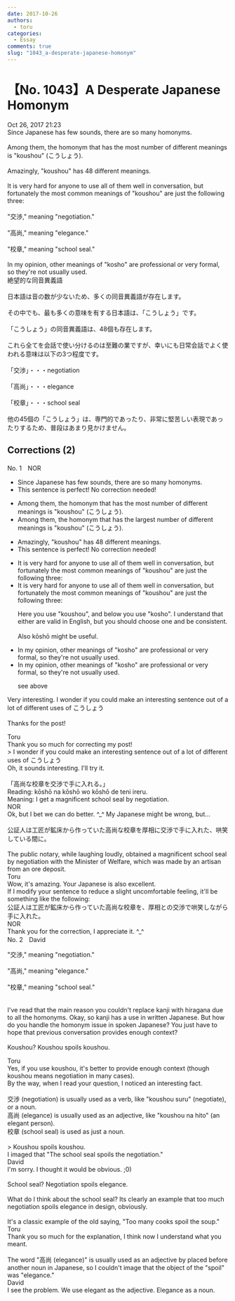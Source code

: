 ```yaml
---
date: 2017-10-26
authors:
  - toru
categories:
  - Essay
comments: true
slug: "1043_a-desperate-japanese-homonym"
---
```


# 【No. 1043】A Desperate Japanese Homonym
<div class="date">Oct 26, 2017 21:23</div>
<div id="post"><div id="body_show_ori">
Since Japanese has few sounds, there are so many homonyms.<br/><br/>Among them, the homonym that has the most number of different meanings is "koushou" (こうしょう).<br/><br/>Amazingly, "koushou" has 48 different meanings.<br/><br/>It is very hard for anyone to use all of them well in conversation, but fortunately the most common meanings of "koushou" are just the following three:<br/><br/>"交渉," meaning "negotiation."<br/><br/>"高尚," meaning "elegance."<br/><br/>"校章," meaning "school seal."<br/><br/>In my opinion, other meanings of "kosho" are professional or very formal, so they're not usually used.
</div></div>

<!-- more -->

<div id="post_ja"><div id="body_show_mo">
絶望的な同音異義語<br/><br/>日本語は音の数が少ないため、多くの同音異義語が存在します。<br/><br/>その中でも、最も多くの意味を有する日本語は、「こうしょう」です。<br/><br/>「こうしょう」の同音異義語は、48個も存在します。<br/><br/>これら全てを会話で使い分けるのは至難の業ですが、幸いにも日常会話でよく使われる意味は以下の3つ程度です。<br/><br/>「交渉」・・・negotiation<br/><br/>「高尚」・・・elegance<br/><br/>「校章」・・・school seal<br/><br/>他の45個の「こうしょう」は、専門的であったり、非常に堅苦しい表現であったりするため、普段はあまり見かけません。
</div></div>

## Corrections (2)
<div id="block"><div class="first_name"> No. 1　<span class="just_name">NOR</span></div><div id="block2">
<ul class="correction_field">
<li class="incorrect">Since Japanese has few sounds, there are so many homonyms.</li>
<li class="corrected perfect">This sentence is perfect! No correction needed!</li>
</ul>
<ul class="correction_field">
<li class="incorrect">Among them, the homonym that has the most number of different meanings is "koushou" (こうしょう).</li>
<li class="corrected correct">
Among them, the homonym that has the <span class="f_red">largest</span> number of different meanings is "koushou" (こうしょう).
</li>
</ul>
<ul class="correction_field">
<li class="incorrect">Amazingly, "koushou" has 48 different meanings.</li>
<li class="corrected perfect">This sentence is perfect! No correction needed!</li>
</ul>
<ul class="correction_field">
<li class="incorrect">It is very hard for anyone to use all of them well in conversation, but fortunately the most common meanings of "koushou" are just the following three:</li>
<li class="corrected correct">
It is very hard for anyone to use all of them well in conversation, but fortunately the most common meanings of "<span class="f_blue">koushou</span>" are just the following three:
<p class="correction_comment">Here you use "koushou", and below you use "kosho". I understand that either are valid in English, but you should choose one and be consistent.<br/><br/>Also kōshō might be useful.</p>
</li>
</ul>
<ul class="correction_field">
<li class="incorrect">In my opinion, other meanings of "kosho" are professional or very formal, so they're not usually used.</li>
<li class="corrected correct">
In my opinion, other meanings of "<span class="f_blue">kosho</span>" are professional or very formal, so they're not usually used.
<p class="correction_comment">see above</p>
</li>
</ul>
<p class="comment_small">
 Very interesting. I wonder if you could make an interesting sentence out of a lot of different uses of こうしょう
 <br/>
 <br/>
 Thanks for the post!
</p>

</div><div class="name"><span class="just_name">Toru</span><br>
Thank you so much for correcting my post!<br/>&gt; I wonder if you could make an interesting sentence out of a lot of different uses of こうしょう<br/>Oh, it sounds interesting. I'll try it.<br/><br/>「高尚な校章を交渉で手に入れる。」<br/>Reading: kōshō na kōshō wo kōshō de teni ireru.<br/>Meaning: I get a magnificent school seal by negotiation.
</div>
<div class="name"><span class="just_name">NOR</span><br>
Ok, but I bet we can do better. ^_^ My Japanese might be wrong, but...<br/><br/>公証人は工匠が鉱床から作っていた高尚な校章を厚相に交渉で手に入れた、哄笑している間に。<br/><br/>The public notary, while laughing loudly, obtained a magnificent school seal by negotiation with the Minister of Welfare, which was made by an artisan from an ore deposit.
</div>
<div class="name"><span class="just_name">Toru</span><br>
Wow, it's amazing. Your Japanese is also excellent. <br/>If I modify your sentence to reduce a slight uncomfortable feeling, it'll be something like the following:<br/>公証人は工匠が鉱床から作っていた高尚な校章を、厚相との交渉で哄笑しながら手に入れた。
</div>
<div class="name"><span class="just_name">NOR</span><br>
Thank you for the correction, I appreciate it. ^_^
</div>
</div>
<div id="block"><div class="first_name"> No. 2　<span class="just_name">David</span></div><div id="block2">
<p class="comment_small">
 "交渉," meaning "negotiation."
 <br/>
 <br/>
 "高尚," meaning "elegance."
 <br/>
 <br/>
 "校章," meaning "school seal."
 <br/>
 <br/>
 <br/>
 I've read that the main reason you couldn't replace kanji  with hiragana due to all the homonyms. Okay, so kanji has a use in written Japanese. But how do you handle the homonym issue in spoken Japanese? You just have to hope that previous conversation provides enough context?
 <br/>
 <br/>
 Koushou? Koushou spoils koushou.
 <br/>
</p>

</div><div class="name"><span class="just_name">Toru</span><br>
Yes, if you use koushou, it's better to provide enough context (though koushou means negotiation in many cases).<br/>By the way, when I read your question, I noticed an interesting fact.<br/><br/>交渉 (negotiation) is usually used as a verb, like "koushou suru" (negotiate), or a noun.<br/>高尚 (elegance) is usually used as an adjective, like "koushou na hito" (an elegant person).<br/>校章 (school seal) is used as just a noun.<br/><br/>&gt; Koushou spoils koushou.<br/>I imaged that "The school seal spoils the negotiation."
</div>
<div class="name"><span class="just_name">David</span><br>
I'm sorry. I thought it would be obvious. ;0)<br/><br/>School seal? Negotiation spoils elegance.<br/><br/>What do I think about the school seal? Its clearly an example that too much negotiation  spoils elegance in design, obviously.<br/><br/>It's a classic example of the old saying, "Too many cooks spoil the soup."
</div>
<div class="name"><span class="just_name">Toru</span><br>
Thank you so much for the explanation, I think now I understand what you meant.<br/><br/>The word "高尚 (elegance)" is usually used as an adjective by placed before another noun in Japanese, so I couldn't image that the object of the "spoil" was "elegance."
</div>
<div class="name"><span class="just_name">David</span><br>
I see the problem. We use elegant as the adjective. Elegance as a noun. <br/><br/>
</div>
</div>
